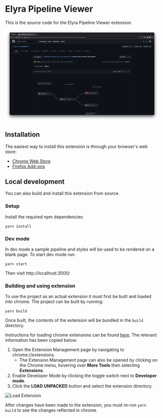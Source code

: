 # Elyra Pipeline Viewer

This is the source code for the Elyra Pipeline Viewer extension.

![](screenshots/demo.png)

## Installation

The easiest way to install this extension is through your browser's web store:
* [Chrome Web Store](https://chrome.google.com/webstore/detail/elyra-pipeline-viewer/blomglkicbbfkbmppeljdnnakajnpnop/)
* [Firefox Add-ons](https://addons.mozilla.org/en-US/firefox/addon/elyra-pipeline-viewer)

## Local development
You can also build and install this extension from source.

### Setup
Install the required npm dependencies:
```
yarn install
```

### Dev mode
In dev mode a sample pipeline and styles will be used to be rendered on a blank page. To start dev mode run:
```
yarn start
```

Then visit http://localhost:3000/

### Building and using extension
To use the project as an actual extension it must first be built and loaded into chrome. The project can be built by running:

```
yarn build
```

Once built, the contents of the extension will be bundled in the `build` directory.

Instructions for loading chrome extensions can be found [here](https://developer.chrome.com/docs/extensions/mv2/getstarted/). The relevant information has been copied below:

1. Open the Extension Management page by navigating to chrome://extensions.
   - The Extension Management page can also be opened by clicking on the Chrome menu, hovering over **More Tools** then selecting **Extensions**.
2. Enable Developer Mode by clicking the toggle switch next to **Developer mode**.
3. Click the **LOAD UNPACKED** button and select the extension directory.

![Load Extension](https://developer-chrome-com.imgix.net/image/BrQidfK9jaQyIHwdw91aVpkPiib2/iYdLKFsJ1KSVGLhbLRvS.png?auto=format&w=1600)

After changes have been made to the extension, you must re-run `yarn build` to see the changes reflected in chrome.

